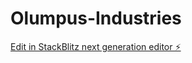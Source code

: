 # Olumpus-Industries

[Edit in StackBlitz next generation editor ⚡️](https://stackblitz.com/~/github.com/kaushikgithub-web/Olumpus-Industries)